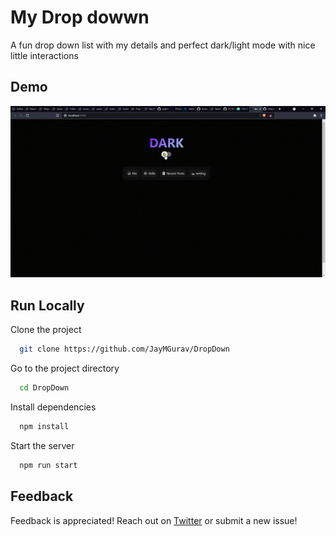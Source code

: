 # My Drop dowwn

A fun drop down list with my details and perfect dark/light mode with nice little interactions

## Demo

![DropDown](demo.gif)

## Run Locally

Clone the project

```bash
  git clone https://github.com/JayMGurav/DropDown
```

Go to the project directory

```bash
  cd DropDown
```

Install dependencies

```bash
  npm install
```

Start the server

```bash
  npm run start
```

## Feedback

Feedback is appreciated! Reach out on [Twitter](https://twitter.com/JayMGurav) or submit a new issue!
